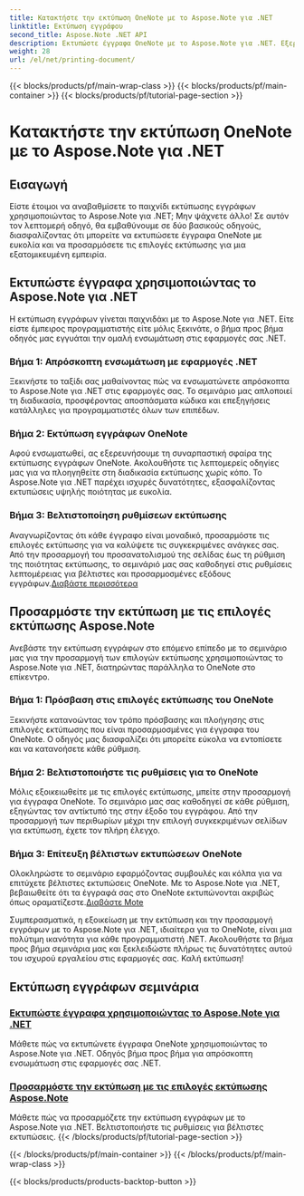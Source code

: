 ```yaml
---
title: Κατακτήστε την εκτύπωση OneNote με το Aspose.Note για .NET
linktitle: Εκτύπωση εγγράφου
second_title: Aspose.Note .NET API
description: Εκτυπώστε έγγραφα OneNote με το Aspose.Note για .NET. Εξερευνήστε την απρόσκοπτη ενσωμάτωση σε εφαρμογές .NET, προσαρμόστε τις επιλογές εκτύπωσης και απελευθερώστε τη δύναμη της εκτύπωσης εγγράφων.
weight: 28
url: /el/net/printing-document/
---
```


{{< blocks/products/pf/main-wrap-class >}}
{{< blocks/products/pf/main-container >}}
{{< blocks/products/pf/tutorial-page-section >}}

# Κατακτήστε την εκτύπωση OneNote με το Aspose.Note για .NET

## Εισαγωγή

Είστε έτοιμοι να αναβαθμίσετε το παιχνίδι εκτύπωσης εγγράφων χρησιμοποιώντας το Aspose.Note για .NET; Μην ψάχνετε άλλο! Σε αυτόν τον λεπτομερή οδηγό, θα εμβαθύνουμε σε δύο βασικούς οδηγούς, διασφαλίζοντας ότι μπορείτε να εκτυπώσετε έγγραφα OneNote με ευκολία και να προσαρμόσετε τις επιλογές εκτύπωσης για μια εξατομικευμένη εμπειρία.

## Εκτυπώστε έγγραφα χρησιμοποιώντας το Aspose.Note για .NET

Η εκτύπωση εγγράφων γίνεται παιχνιδάκι με το Aspose.Note για .NET. Είτε είστε έμπειρος προγραμματιστής είτε μόλις ξεκινάτε, ο βήμα προς βήμα οδηγός μας εγγυάται την ομαλή ενσωμάτωση στις εφαρμογές σας .NET.

### Βήμα 1: Απρόσκοπτη ενσωμάτωση με εφαρμογές .NET

Ξεκινήστε το ταξίδι σας μαθαίνοντας πώς να ενσωματώνετε απρόσκοπτα το Aspose.Note για .NET στις εφαρμογές σας. Το σεμινάριο μας απλοποιεί τη διαδικασία, προσφέροντας αποσπάσματα κώδικα και επεξηγήσεις κατάλληλες για προγραμματιστές όλων των επιπέδων.

### Βήμα 2: Εκτύπωση εγγράφων OneNote

Αφού ενσωματωθεί, ας εξερευνήσουμε τη συναρπαστική σφαίρα της εκτύπωσης εγγράφων OneNote. Ακολουθήστε τις λεπτομερείς οδηγίες μας για να πλοηγηθείτε στη διαδικασία εκτύπωσης χωρίς κόπο. Το Aspose.Note για .NET παρέχει ισχυρές δυνατότητες, εξασφαλίζοντας εκτυπώσεις υψηλής ποιότητας με ευκολία.

### Βήμα 3: Βελτιστοποίηση ρυθμίσεων εκτύπωσης

Αναγνωρίζοντας ότι κάθε έγγραφο είναι μοναδικό, προσαρμόστε τις επιλογές εκτύπωσης για να καλύψετε τις συγκεκριμένες ανάγκες σας. Από την προσαρμογή του προσανατολισμού της σελίδας έως τη ρύθμιση της ποιότητας εκτύπωσης, το σεμινάριό μας σας καθοδηγεί στις ρυθμίσεις λεπτομέρειας για βέλτιστες και προσαρμοσμένες εξόδους εγγράφων.[Διαβάστε περισσότερα](./print-documents/)

## Προσαρμόστε την εκτύπωση με τις επιλογές εκτύπωσης Aspose.Note

Ανεβάστε την εκτύπωση εγγράφων στο επόμενο επίπεδο με το σεμινάριο μας για την προσαρμογή των επιλογών εκτύπωσης χρησιμοποιώντας το Aspose.Note για .NET, διατηρώντας παράλληλα το OneNote στο επίκεντρο.

### Βήμα 1: Πρόσβαση στις επιλογές εκτύπωσης του OneNote

Ξεκινήστε κατανοώντας τον τρόπο πρόσβασης και πλοήγησης στις επιλογές εκτύπωσης που είναι προσαρμοσμένες για έγγραφα του OneNote. Ο οδηγός μας διασφαλίζει ότι μπορείτε εύκολα να εντοπίσετε και να κατανοήσετε κάθε ρύθμιση.

### Βήμα 2: Βελτιστοποιήστε τις ρυθμίσεις για το OneNote

Μόλις εξοικειωθείτε με τις επιλογές εκτύπωσης, μπείτε στην προσαρμογή για έγγραφα OneNote. Το σεμινάριο μας σας καθοδηγεί σε κάθε ρύθμιση, εξηγώντας τον αντίκτυπό της στην έξοδο του εγγράφου. Από την προσαρμογή των περιθωρίων μέχρι την επιλογή συγκεκριμένων σελίδων για εκτύπωση, έχετε τον πλήρη έλεγχο.

### Βήμα 3: Επίτευξη βέλτιστων εκτυπώσεων OneNote

 Ολοκληρώστε το σεμινάριο εφαρμόζοντας συμβουλές και κόλπα για να επιτύχετε βέλτιστες εκτυπώσεις OneNote. Με το Aspose.Note για .NET, βεβαιωθείτε ότι τα έγγραφά σας στο OneNote εκτυπώνονται ακριβώς όπως οραματίζεστε.[Διαβάστε Mote](./customize-printing-options/)

Συμπερασματικά, η εξοικείωση με την εκτύπωση και την προσαρμογή εγγράφων με το Aspose.Note για .NET, ιδιαίτερα για το OneNote, είναι μια πολύτιμη ικανότητα για κάθε προγραμματιστή .NET. Ακολουθήστε τα βήμα προς βήμα σεμινάρια μας και ξεκλειδώστε πλήρως τις δυνατότητες αυτού του ισχυρού εργαλείου στις εφαρμογές σας. Καλή εκτύπωση!
## Εκτύπωση εγγράφων σεμινάρια
### [Εκτυπώστε έγγραφα χρησιμοποιώντας το Aspose.Note για .NET](./print-documents/)
Μάθετε πώς να εκτυπώνετε έγγραφα OneNote χρησιμοποιώντας το Aspose.Note για .NET. Οδηγός βήμα προς βήμα για απρόσκοπτη ενσωμάτωση στις εφαρμογές σας .NET.
### [Προσαρμόστε την εκτύπωση με τις επιλογές εκτύπωσης Aspose.Note](./customize-printing-options/)
Μάθετε πώς να προσαρμόζετε την εκτύπωση εγγράφων με το Aspose.Note για .NET. Βελτιστοποιήστε τις ρυθμίσεις για βέλτιστες εκτυπώσεις.
{{< /blocks/products/pf/tutorial-page-section >}}

{{< /blocks/products/pf/main-container >}}
{{< /blocks/products/pf/main-wrap-class >}}

{{< blocks/products/products-backtop-button >}}
